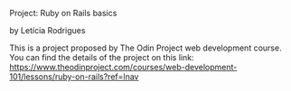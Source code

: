 Project: Ruby on Rails basics

by Letícia Rodrigues

This is a project proposed by The Odin Project web development course. You can find the details of the project on this link: https://www.theodinproject.com/courses/web-development-101/lessons/ruby-on-rails?ref=lnav

